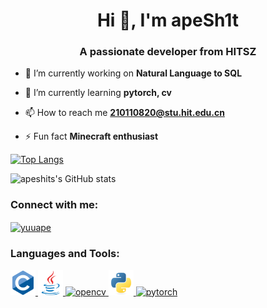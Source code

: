 <h1 align="center">Hi 👋, I'm apeSh1t</h1>
<h3 align="center">A passionate developer from HITSZ</h3>

- 🔭 I’m currently working on **Natural Language to SQL**

- 🌱 I’m currently learning **pytorch, cv**

- 📫 How to reach me **210110820@stu.hit.edu.cn**

- ⚡ Fun fact **Minecraft enthusiast**

[![Top Langs](https://github-readme-stats.vercel.app/api/top-langs/?username=apeSh1t&layout=compact)](https://github.com/apeshits/github-readme-stats)


![apeshits's GitHub stats](https://github-readme-stats.vercel.app/api?username=apeSh1t&show_icons=true&theme=tokyonight)

<h3 align="left">Connect with me:</h3>
<p align="left">
<a href="https://kaggle.com/yuuape" target="blank"><img align="center" src="https://raw.githubusercontent.com/rahuldkjain/github-profile-readme-generator/master/src/images/icons/Social/kaggle.svg" alt="yuuape" height="30" width="40" /></a>
</p>

<h3 align="left">Languages and Tools:</h3>
<p align="left"> <a href="https://www.cprogramming.com/" target="_blank" rel="noreferrer"> <img src="https://raw.githubusercontent.com/devicons/devicon/master/icons/c/c-original.svg" alt="c" width="40" height="40"/> </a> <a href="https://www.java.com" target="_blank" rel="noreferrer"> <img src="https://raw.githubusercontent.com/devicons/devicon/master/icons/java/java-original.svg" alt="java" width="40" height="40"/> </a> <a href="https://opencv.org/" target="_blank" rel="noreferrer"> <img src="https://www.vectorlogo.zone/logos/opencv/opencv-icon.svg" alt="opencv" width="40" height="40"/> </a> <a href="https://www.python.org" target="_blank" rel="noreferrer"> <img src="https://raw.githubusercontent.com/devicons/devicon/master/icons/python/python-original.svg" alt="python" width="40" height="40"/> </a> <a href="https://pytorch.org/" target="_blank" rel="noreferrer"> <img src="https://www.vectorlogo.zone/logos/pytorch/pytorch-icon.svg" alt="pytorch" width="40" height="40"/> </a> 

</p>
